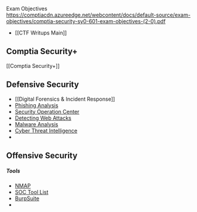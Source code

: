 Exam Objectives
https://comptiacdn.azureedge.net/webcontent/docs/default-source/exam-objectives/comptia-security-sy0-601-exam-objectives-(2-0).pdf

+ [[CTF Writups Main]]
## Comptia Security+
[[Comptia Security+]]

## Defensive Security
- [[Digital Forensics & Incident Response]]
- [Phishing Analysis](Cybersecurity/Phishing)
- [Security Operation Center](Cybersecurity/SOC)
- [Detecting Web Attacks](Cybersecurity/DWA)
- [Malware Analysis](Cybersecurity/MalwareAnalysis)
- [Cyber Threat Intelligence](Cybersecurity/ThreatIntelligence)
- 
## Offensive Security
##### Tools
+ [NMAP](Cybersecurity/NMAP)
+ [SOC Tool List](Cybersecurity/SOC_TOOLS)
+ [BurpSuite](Cybersecurity/Brupsuite)
+ 